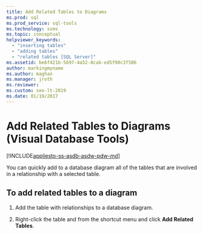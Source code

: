 ```yaml
---
title: Add Related Tables to Diagrams
ms.prod: sql
ms.prod_service: sql-tools
ms.technology: ssms
ms.topic: conceptual
helpviewer_keywords: 
  - "inserting tables"
  - "adding tables"
  - "related tables [SQL Server]"
ms.assetid: be6f421b-5697-4a52-8cab-ed5f90c3f506
author: markingmyname
ms.author: maghan
ms.manager: jroth
ms.reviewer: 
ms.custom: seo-lt-2019
ms.date: 01/19/2017
---
```


# Add Related Tables to Diagrams (Visual Database Tools)

[!INCLUDE[appliesto-ss-asdb-asdw-pdw-md](../../includes/appliesto-ss-asdb-asdw-pdw-md.md)]

You can quickly add to a database diagram all of the tables that are involved in a relationship with a selected table.  
  
## To add related tables to a diagram
  
1. Add the table with relationships to a database diagram.  
  
2. Right-click the table and from the shortcut menu and click **Add Related Tables**.
